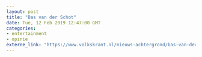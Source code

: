 ```yaml
---
layout: post
title: "Bas van der Schot"
date: Tue, 12 Feb 2019 12:47:00 GMT
categories: 
- entertainment 
- opinie 
externe_link: "https://www.volkskrant.nl/nieuws-achtergrond/bas-van-der-schot~bedde24a/"
---
```



